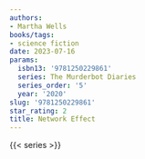 ```yaml
---
authors:
- Martha Wells
books/tags:
- science fiction
date: 2023-07-16
params:
  isbn13: '9781250229861'
  series: The Murderbot Diaries
  series_order: '5'
  year: '2020'
slug: '9781250229861'
star_rating: 2
title: Network Effect
---
```


<!--more-->

{{< series >}}